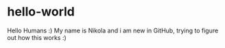 # hello-world

Hello Humans :)
My name is Nikola and i am new in GitHub, trying to figure out how this works :)
